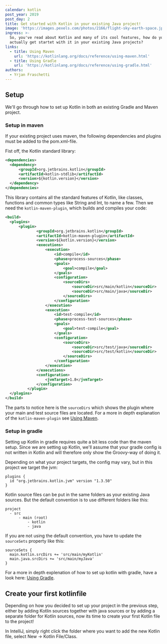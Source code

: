 ```yaml
---
calendar: kotlin
post_year: 2019
post_day: 2
title: Get started with Kotlin in your existing Java project!
image: 'https://images.pexels.com/photos/2166/flight-sky-earth-space.jpg'
ingress: >-
  So, you've read about Kotlin and many of its cool features, how do you
  actually get startet with it in your existing Java projects?
links:
  - title: Using Maven
    url: 'https://kotlinlang.org/docs/reference/using-maven.html'
  - title: Using Gradle
    url: 'https://kotlinlang.org/docs/reference/using-gradle.html'
authors:
  - Yrjan Fraschetti
---
```

## Setup

We'll go through how to set up Kotlin in both an existing Gradle and Maven project.

  ### Setup in maven
  If your existing project uses maven, the following dependencies and plugins must be added to the pom.xml-file.

  Fist off, the Kotlin standard library:
  ```xml
  <dependencies>
    <dependency>
        <groupId>org.jetbrains.kotlin</groupId>
        <artifactId>kotlin-stdlib</artifactId>
        <version>${kotlin.version}</version>
    </dependency>
  </dependencies>
  ```
  This library contains all the standard features of Kotlin, like classes, functions and common types like String and Int, to name a few.
  Then we need the `kotlin-maven-plugin`, which builds and compiles your code:
  ```xml
  <build>
    <plugins>
        <plugin>
                <groupId>org.jetbrains.kotlin</groupId>
                <artifactId>kotlin-maven-plugin</artifactId>
                <version>${kotlin.version}</version>
                <executions>
                    <execution>
                        <id>compile</id>
                        <phase>process-sources</phase>
                        <goals>
                            <goal>compile</goal>
                        </goals>
                        <configuration>
                            <sourceDirs>
                                <sourceDir>src/main/kotlin</sourceDir>
                                <sourceDir>src/main/java</sourceDir>
                            </sourceDirs>
                        </configuration>
                    </execution>
                    <execution>
                        <id>test-compile</id>
                        <phase>process-test-sources</phase>
                        <goals>
                            <goal>test-compile</goal>
                        </goals>
                        <configuration>
                            <sourceDirs>
                                <sourceDir>src/test/java</sourceDir>
                                <sourceDir>src/test/kotlin</sourceDir>
                            </sourceDirs>
                        </configuration>
                    </execution>
                </executions>
                <configuration>
                    <jvmTarget>1.8</jvmTarget>
                </configuration>
            </plugin>
    </plugins>
  </build>
  ```
  The parts to notice here is the `sourceDirs` which shows the plugin where your main and test source files are located.
  For a more in depth explanation of the `kotlin-maven-plugin` see [Using Maven](https://kotlinlang.org/docs/reference/using-maven.html).

  ### Setup in gradle
  Setting up Kotlin in gradle requires quite a bit less code than the maven setup. Since we are setting up Kotlin, we'll assume that your gradle config is not written in Kotlin and will therefore only show the Groovy-way of doing it.

  Depending on what your project targets, the config may vary, but in this project we target the jvm:
  ```
  plugins {
    id "org.jetbrains.kotlin.jvm" version "1.3.50"
  }
  ```

  Kotlin source files can be put in the same folders as your existing Java sources. But the default convention is to use different folders like this:
  ```
  project
    - src
        - main (root)
            - kotlin
            - java
  ```

  If you are not using the default convention, you have to update the `sourceSets` property like this:
  ```
  sourceSets {
    main.kotlin.srcDirs += 'src/main/myKotlin'
    main.java.srcDirs += 'src/main/myJava'
  }
  ```

  For a more in depth explenation of how to set up kotlin with gradle, have a look here: [Using Gradle](https://kotlinlang.org/docs/reference/using-gradle.html).

## Create your first kotlinfile

Depending on how you decided to set up your project in the previous step, either by adding Kotlin sources together with java sources or by adding a separate folder for Kotlin sources, now its time to create your first Kotlin file to the project!

In IntelliJ, simply right click the folder where you want to add the new Kotlin file, select New -> Kotlin File/Class.
